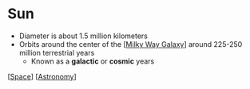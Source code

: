 # Sun

- Diameter is about 1.5 million kilometers
- Orbits around the center of the [[Milky Way Galaxy]] around 225-250 million terrestrial years
  - Known as a **galactic** or **cosmic** years

[[Space]] [[Astronomy]]

[//begin]: # "Autogenerated link references for markdown compatibility"
[Milky Way Galaxy]: milky-way-galaxy "Milky Way Galaxy"
[Space]: space "Space"
[Astronomy]: astronomy "Astronomy"
[//end]: # "Autogenerated link references"
